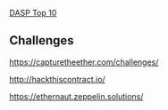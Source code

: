 [DASP Top 10](https://www.dasp.co/)

## Challenges

https://capturetheether.com/challenges/

http://hackthiscontract.io/

https://ethernaut.zeppelin.solutions/



